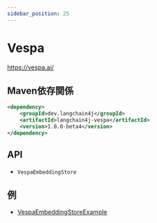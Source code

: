 ```yaml
---
sidebar_position: 25
---
```


# Vespa

https://vespa.ai/


## Maven依存関係

```xml
<dependency>
    <groupId>dev.langchain4j</groupId>
    <artifactId>langchain4j-vespa</artifactId>
    <version>1.0.0-beta4</version>
</dependency>
```


## API

- `VespaEmbeddingStore`


## 例

- [VespaEmbeddingStoreExample](https://github.com/langchain4j/langchain4j-examples/blob/main/vespa-example/src/main/java/VespaEmbeddingStoreExample.java)

